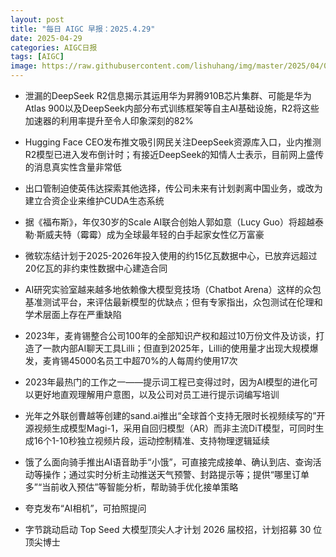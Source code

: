 ```yaml
---
layout: post
title: "每日 AIGC 早报：2025.4.29"
date: 2025-04-29
categories: AIGC日报
tags: [AIGC]
image: https://raw.githubusercontent.com/lishuhang/img/master/2025/04/0429-d.jpg
---
```


- 泄漏的DeepSeek R2信息揭示其运用华为昇腾910B芯片集群、可能是华为Atlas 900以及DeepSeek内部分布式训练框架等自主AI基础设施，R2将这些加速器的利用率提升至令人印象深刻的82%

- Hugging Face CEO发布推文吸引网民关注DeepSeek资源库入口，业内推测R2模型已进入发布倒计时；有接近DeepSeek的知情人士表示，目前网上盛传的消息真实性含量非常低

- 出口管制迫使英伟达探索其他选择，传公司未来有计划剥离中国业务，或改为建立合资企业来维护CUDA生态系统

- 据《福布斯》，年仅30岁的Scale AI联合创始人郭如意（Lucy Guo）将超越泰勒·斯威夫特（霉霉）成为全球最年轻的白手起家女性亿万富豪

- 微软冻结计划于2025-2026年投入使用的约15亿瓦数据中心，已放弃远超过20亿瓦的非约束性数据中心建造合同

- AI研究实验室越来越多地依赖像大模型竞技场（Chatbot Arena）这样的众包基准测试平台，来评估最新模型的优缺点；但有专家指出，众包测试在伦理和学术层面上存在严重缺陷

- 2023年，麦肯锡整合公司100年的全部知识产权和超过10万份文件及访谈，打造了一款内部AI聊天工具Lilli；但直到2025年，Lilli的使用量才出现大规模爆发，麦肯锡45000名员工中超70%的人每周约使用17次

- 2023年最热门的工作之一——提示词工程已变得过时，因为AI模型的进化可以更好地直观理解用户意图，以及公司对员工进行提示词编写培训

- 光年之外联创曹越等创建的sand.ai推出“全球首个支持无限时长视频续写的”开源视频生成模型Magi-1，采用​​自回归模型（AR）​​而非主流DiT模型，可同时生成16个1-10秒独立视频片段，运动控制精准、支持物理逻辑延续

- 饿了么面向骑手推出AI语音助手“小饿”，可直接完成接单、确认到店、查询活动等操作；通过实时分析主动推送天气预警、封路提示等；提供“哪里订单多”“当前收入预估”等智能分析，帮助骑手优化接单策略

- 夸克发布“AI相机”，可拍照提问

- 字节跳动启动 Top Seed 大模型顶尖人才计划 2026 届校招，计划招募 30 位顶尖博士
